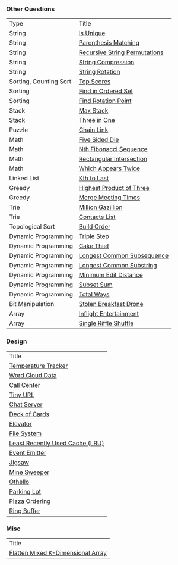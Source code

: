 
### Other Questions

<table>
  <tr>
    <td>Type</td>
    <td>Title</td>
  </tr>
  <tr>
    <td>String</td>
    <td><a href="../assets/strings/questions/is_unique/is_unique.js">Is Unique</a></td>
  </tr>
  <tr>
    <td>String</td>
    <td><a href="../assets/strings/questions/parenthesis_matching/parenthesis_matching.js">Parenthesis Matching</a></td>
  </tr>
  <tr>
    <td>String</td>
    <td><a href="../assets/strings/questions/recursive_string_permutations/recursive_string_permutations.js">Recursive String Permutations</a></td>
  </tr>
  <tr>
    <td>String</td>
    <td><a href="../assets/strings/questions/string_compression/string_compression.js">String Compression</a></td>
  </tr>
  <tr>
    <td>String</td>
    <td><a href="../assets/strings/questions/string_rotation/string_rotation.js">String Rotation</a></td>
  </tr>
  <tr>
    <td>Sorting, Counting Sort</td>
    <td><a href="../assets/sort/questions/top_scores/top_scores.js">Top Scores</a></td>
  </tr>
  <tr>
    <td>Sorting</td>
    <td><a href="../assets/sort/questions/find_in_ordered_set/find_in_ordered_set.js">Find in Ordered Set</a></td>
  </tr>
  <tr>
    <td>Sorting</td>
    <td><a href="../assets/sort/questions/find_rotation_point/find_rotation_point.js">Find Rotation Point</a></td>
  </tr>
  <tr>
    <td>Stack</td>
    <td><a href="../assets/queues_and_stacks/questions/max_stack/max_stack.js">Max Stack</a></td>
  </tr>
  <tr>
    <td>Stack</td>
    <td><a href="../assets/queues_and_stacks/questions/three_in_one/three_in_one.js">Three in One</a></td>
  </tr>
  <tr>
    <td>Puzzle</td>
    <td><a href="../assets/puzzles/questions/chain_link/chain_link.md">Chain Link</a></td>
  </tr>
  <tr>
    <td>Math</td>
    <td><a href="../assets/math/questions/five_sided_die/five_sided_die.js">Five Sided Die</a></td>
  </tr>
  <tr>
    <td>Math</td>
    <td><a href="../assets/math/questions/nth_fibonacci_sequence/nth_fibonacci_sequence.js">Nth Fibonacci Sequence</a></td>
  </tr>
  <tr>
    <td>Math</td>
    <td><a href="../assets/math/questions/rectangular_intersection/rectangular_intersection.js">Rectangular Intersection</a></td>
  </tr>
  <tr>
    <td>Math</td>
    <td><a href="../assets/math/questions/which_appears_twice/which_appears_twice.js">Which Appears Twice</a></td>
  </tr>
  <tr>
    <td>Linked List</td>
    <td><a href="../assets/linked_lists/questions/kth_to_last/kth_to_last.js">Kth to Last</a></td>
  </tr>
  <tr>
    <td>Greedy</td>
    <td><a href="../assets/greedy/questions/highest_product_of_three/highest_product_of_three.js">Highest Product of Three</a></td>
  </tr>
  <tr>
    <td>Greedy</td>
    <td><a href="../assets/greedy/questions/merge_meeting_times/merge_meeting_times.js">Merge Meeting Times</a></td>
  </tr>
  <tr>
    <td>Trie</td>
    <td><a href="../assets/graphs/questions/trie/million_gazillion/million_gazillion.js">Million Gazillion</a></td>
  </tr>
  <tr>
    <td>Trie</td>
    <td><a href="../assets/graphs/questions/trie/_contacts_list/contacts_list.js">Contacts List</a></td>
  </tr>
  <tr>
    <td>Topological Sort</td>
    <td><a href="../assets/graphs/questions/topological_sort/build_order/build_order.js">Build Order</a></td>
  </tr>
  <tr>
    <td>Dynamic Programming</td>
    <td><a href="../assets/dynamic_programming/questions/_triple_step/triple_step.js">Triple Step</a></td>
  </tr>
  <tr>
    <td>Dynamic Programming</td>
    <td><a href="../assets/dynamic_programming/questions/cake_thief/cake_thief.js">Cake Thief</a></td>
  </tr>
  <tr>
    <td>Dynamic Programming</td>
    <td><a href="../assets/dynamic_programming/questions/longest_common_subsequence/longest_common_subsequence.js">Longest Common Subsequence</a></td>
  </tr>
  <tr>
    <td>Dynamic Programming</td>
    <td><a href="../assets/dynamic_programming/questions/longest_common_substring/longest_common_substring.js">Longest Common Substring</a></td>
  </tr>
  <tr>
    <td>Dynamic Programming</td>
    <td><a href="../assets/dynamic_programming/questions/minimum_edit_distance/minimum_edit_distance.js">Minimum Edit Distance</a></td>
  </tr>
  <tr>
    <td>Dynamic Programming</td>
    <td><a href="../assets/dynamic_programming/questions/sunset_sum/sunset_sum.js">Subset Sum</a></td>
  </tr>
  <tr>
    <td>Dynamic Programming</td>
    <td><a href="../assets/dynamic_programming/questions/total_ways/total_ways.js">Total Ways</a></td>
  </tr>
  <tr>
    <td>Bit Manipulation</td>
    <td><a href="../assets/bit_manipulation/questions/stolen_breakfast_drone/stolen_breakfast_drone.js">Stolen Breakfast Drone</a></td>
  </tr>
  <tr>
    <td>Array</td>
    <td><a href="../assets/arrays/questions/inflight_entertainment/inflight_entertainment.js">Inflight Entertainment</a></td>
  </tr>
  <tr>
    <td>Array</td>
    <td><a href="../assets/arrays/questions/single_riffle_shuffle/single_riffle_shuffle.js">Single Riffle Shuffle</a></td>
  </tr>
</table>


### Design

<table>
  <tr>
    <td>Title</td>
  </tr>
  <tr>
    <td><a href="../assets/design/questions/temperature_tracker/temperature_tracker.js">Temperature Tracker</a></td>
  </tr>
  <tr>
    <td><a href="../assets/design/questions/word_cloud_data/word_cloud_data.js">Word Cloud Data</a></td>
  </tr>
  <tr>
    <td><a href="../assets/design/questions/_call_center/call_center.js">Call Center</a></td>
  </tr>
  <tr>
    <td><a href="../assets/design/questions/_tiny_url/tiny_url.md">Tiny URL</a></td>
  </tr>
  <tr>
    <td><a href="../assets/design/questions/_chat_server/chat_server.js">Chat Server</a></td>
  </tr>
  <tr>
    <td><a href="../assets/design/questions/_deck_of_cards/deck_of_cards.js">Deck of Cards</a></td>
  </tr>
  <tr>
    <td><a href="../assets/design/questions/_elevator/elevator.js">Elevator</a></td>
  </tr>
  <tr>
    <td><a href="../assets/design/questions/_file_system/file_system.js">File System</a></td>
  </tr>
  <tr>
    <td><a href="../assets/design/questions/LRU_cache/LRU_cache.js">Least Recently Used Cache (LRU)</a></td>
  </tr>
  <tr>
    <td><a href="../assets/design/questions/event_emiiter/event_emiiter.js">Event Emitter</a></td>
  </tr>
  <tr>
    <td><a href="../assets/design/questions/_jigsaw/jigsaw.js">Jigsaw</a></td>
  </tr>
  <tr>
    <td><a href="../assets/design/questions/_mine_sweeper/mine_sweeper.js">Mine Sweeper</a></td>
  </tr>
  <tr>
    <td><a href="../assets/design/questions/_othello/othello.js">Othello</a></td>
  </tr>
  <tr>
    <td><a href="../assets/design/questions/_parking_lot/parking_lot.js">Parking Lot</a></td>
  </tr>
  <tr>
    <td><a href="../assets/design/questions/_pizza_ordering/pizza_ordering.js">Pizza Ordering</a></td>
  </tr>
  <tr>
    <td><a href="../assets/design/questions/_ring_buffer/ring_buffer.js">Ring Buffer</a></td>
  </tr>
</table>

### Misc

<table>
  <tr>
    <td>Title</td>
  </tr>
  <tr>
    <td><a href="../assets/misc/flatten_array/flatten_array.js">Flatten Mixed K-Dimensional Array</a></td>
  </tr>
</table>
